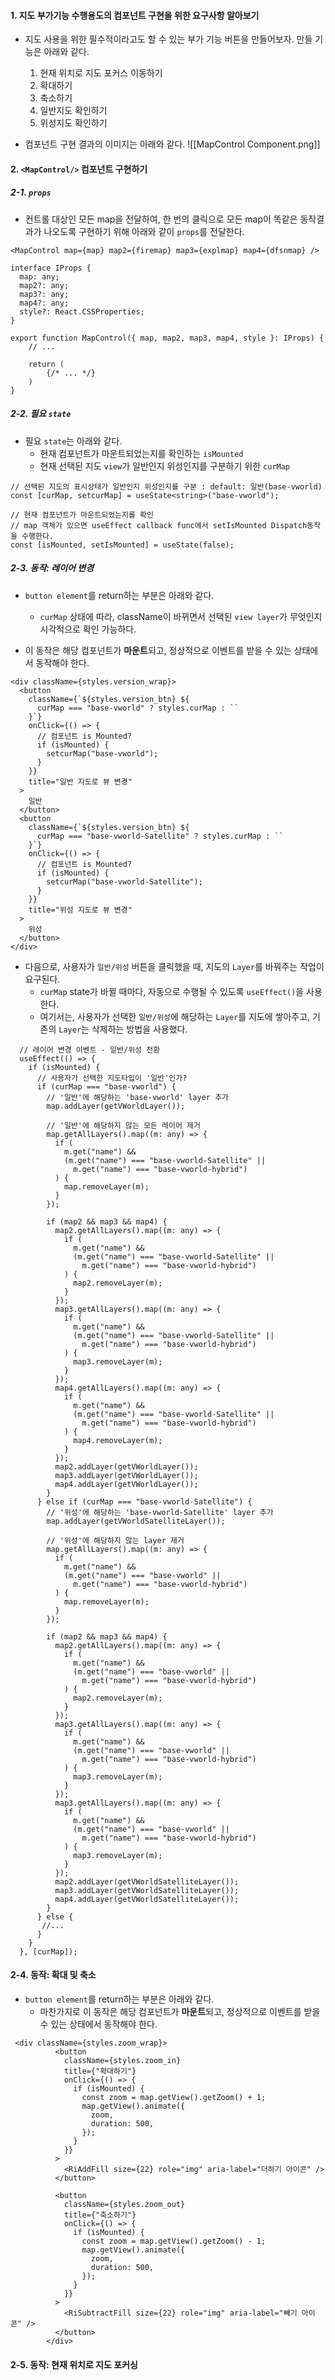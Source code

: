 
#### 1. 지도 부가기능 수행용도의 컴포넌트 구현을 위한 요구사항 알아보기 

- 지도 사용을 위한 필수적이라고도 할 수 있는 부가 기능 버튼을 만들어보자. 만들 기능은 아래와 같다.
	1. 현재 위치로 지도 포커스 이동하기
	2. 확대하기
	3. 축소하기
	4. 일반지도 확인하기
	5. 위성지도 확인하기

- 컴포넌트 구현 결과의 이미지는 아래와 같다.
![[MapControl Component.png]]


#### 2. `<MapControl/>` 컴포넌트 구현하기

##### 2-1. `props`

- 컨트롤 대상인 모든 map을 전달하여, 한 번의 클릭으로 모든 map이 똑같은 동작결과가 나오도록 구현하기 위해 아래와 같이 `props`를 전달한다.
```tsx
<MapControl map={map} map2={firemap} map3={explmap} map4={dfsnmap} />
```

```tsx
interface IProps {
  map: any;
  map2?: any;
  map3?: any;
  map4?: any;
  style?: React.CSSProperties;
}

export function MapControl({ map, map2, map3, map4, style }: IProps) {
	// ...
	
	return (
		{/* ... */}
	)
}
```

##### 2-2. 필요 `state`

- 필요 `state`는 아래와 같다.
	- 현재 컴포넌트가 마운트되었는지를 확인하는 `isMounted`
	- 현재 선택된 지도 `view`가 일반인지 위성인지를 구분하기 위한 `curMap`
```tsx
// 선택된 지도의 표시상태가 일반인지 위성인지를 구분 : default: 일반(base-vworld)
const [curMap, setcurMap] = useState<string>("base-vworld");

// 현재 컴포넌트가 마운트되었는지를 확인
// map 객체가 있으면 useEffect callback func에서 setIsMounted Dispatch동작을 수행한다.
const [isMounted, setIsMounted] = useState(false);

```

##### 2-3. 동작: 레이어 변경

- `button element`를 return하는 부분은 아래와 같다.
	- `curMap` 상태에 따라, className이 바뀌면서 선택된 `view layer`가 무엇인지 시각적으로 확인 가능하다.

- 이 동작은 해당 컴포넌트가 **마운트**되고, 정상적으로 이벤트를 받을 수 있는 상태에서 동작해야 한다.
```tsx
<div className={styles.version_wrap}>
  <button
	className={`${styles.version_btn} ${
	  curMap === "base-vworld" ? styles.curMap : ``
	}`}
	onClick={() => {
	  // 컴포넌트 is Mounted?
	  if (isMounted) {
		setcurMap("base-vworld");
	  }
	}}
	title="일반 지도로 뷰 변경"
  >
	일반
  </button>
  <button
	className={`${styles.version_btn} ${
	  curMap === "base-vworld-Satellite" ? styles.curMap : ``
	}`}
	onClick={() => {
	  // 컴포넌트 is Mounted?
	  if (isMounted) {
		setcurMap("base-vworld-Satellite");
	  }
	}}
	title="위성 지도로 뷰 변경"
  >
	위성
  </button>
</div>
```

- 다음으로, 사용자가 `일반/위성` 버튼을 클릭했을 때, 지도의 `Layer`를 바꿔주는 작업이 요구된다.
	- `curMap` state가 바뀔 때마다, 자동으로 수행될 수 있도록 `useEffect()`을 사용한다.
	- 여기서는, 사용자가 선택한 `일반/위성`에 해당하는 `Layer`를 지도에 쌓아주고, 기존의 `Layer`는 삭제하는 방법을 사용했다.
```tsx
  // 레이어 변경 이벤트 - 일반/위성 전환
  useEffect(() => {
    if (isMounted) {
      // 사용자가 선택한 지도타입이 '일반'인가?
      if (curMap === "base-vworld") {
        // '일반'에 해당하는 'base-vworld' layer 추가
        map.addLayer(getVWorldLayer());
        
        // '일반'에 해당하지 않는 모든 레이어 제거
        map.getAllLayers().map((m: any) => {
          if (
            m.get("name") &&
            (m.get("name") === "base-vworld-Satellite" ||
              m.get("name") === "base-vworld-hybrid")
          ) {
            map.removeLayer(m);
          }
        });

        if (map2 && map3 && map4) {
          map2.getAllLayers().map((m: any) => {
            if (
              m.get("name") &&
              (m.get("name") === "base-vworld-Satellite" ||
                m.get("name") === "base-vworld-hybrid")
            ) {
              map2.removeLayer(m);
            }
          });
          map3.getAllLayers().map((m: any) => {
            if (
              m.get("name") &&
              (m.get("name") === "base-vworld-Satellite" ||
                m.get("name") === "base-vworld-hybrid")
            ) {
              map3.removeLayer(m);
            }
          });
          map4.getAllLayers().map((m: any) => {
            if (
              m.get("name") &&
              (m.get("name") === "base-vworld-Satellite" ||
                m.get("name") === "base-vworld-hybrid")
            ) {
              map4.removeLayer(m);
            }
          });
          map2.addLayer(getVWorldLayer());
          map3.addLayer(getVWorldLayer());
          map4.addLayer(getVWorldLayer());
        }
      } else if (curMap === "base-vworld-Satellite") {
        // '위성'에 해당하는 'base-vworld-Satellite' layer 추가
        map.addLayer(getVWorldSatelliteLayer());

		// '위성'에 해당하지 않는 layer 제거
        map.getAllLayers().map((m: any) => {
          if (
            m.get("name") &&
            (m.get("name") === "base-vworld" ||
              m.get("name") === "base-vworld-hybrid")
          ) {
            map.removeLayer(m);
          }
        });

        if (map2 && map3 && map4) {
          map2.getAllLayers().map((m: any) => {
            if (
              m.get("name") &&
              (m.get("name") === "base-vworld" ||
                m.get("name") === "base-vworld-hybrid")
            ) {
              map2.removeLayer(m);
            }
          });
          map3.getAllLayers().map((m: any) => {
            if (
              m.get("name") &&
              (m.get("name") === "base-vworld" ||
                m.get("name") === "base-vworld-hybrid")
            ) {
              map3.removeLayer(m);
            }
          });
          map3.getAllLayers().map((m: any) => {
            if (
              m.get("name") &&
              (m.get("name") === "base-vworld" ||
                m.get("name") === "base-vworld-hybrid")
            ) {
              map3.removeLayer(m);
            }
          });
          map2.addLayer(getVWorldSatelliteLayer());
          map3.addLayer(getVWorldSatelliteLayer());
          map4.addLayer(getVWorldSatelliteLayer());
        }
      } else {
       //...
      }
    }
  }, [curMap]);
```


#### 2-4. 동작: 확대 및 축소

- `button element`를 return하는 부분은 아래와 같다.
	- 마찬가지로 이 동작은 해당 컴포넌트가 **마운트**되고, 정상적으로 이벤트를 받을 수 있는 상태에서 동작해야 한다.
```tsx
 <div className={styles.zoom_wrap}>
          <button
            className={styles.zoom_in}
            title={"확대하기"}
            onClick={() => {
              if (isMounted) {
                const zoom = map.getView().getZoom() + 1;
                map.getView().animate({
                  zoom,
                  duration: 500,
                });
              }
            }}
          >
            <RiAddFill size={22} role="img" aria-label="더하기 아이콘" />
          </button>

          <button
            className={styles.zoom_out}
            title={"축소하기"}
            onClick={() => {
              if (isMounted) {
                const zoom = map.getView().getZoom() - 1;
                map.getView().animate({
                  zoom,
                  duration: 500,
                });
              }
            }}
          >
            <RiSubtractFill size={22} role="img" aria-label="빼기 아이콘" />
          </button>
        </div>
```

#### 2-5. 동작: 현재 위치로 지도 포커싱